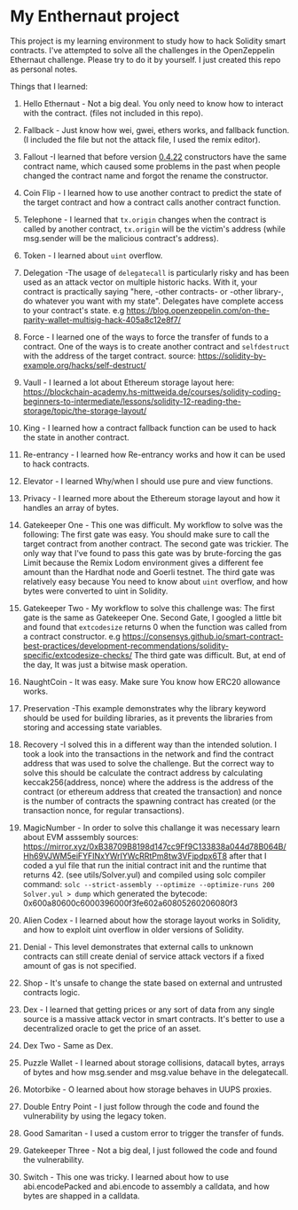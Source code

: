 # My Enthernaut project

This project is my learning environment to study how to hack Solidity smart contracts. I've attempted to solve all the challenges in the OpenZeppelin Ethernaut challenge. Please try to do it by yourself. I just created this repo
as personal notes.

Things that I learned:

1. Hello Ethernaut - Not a big deal. You only need to know how to interact with the contract. (files not included in this repo).

2. Fallback - Just know how wei, gwei, ethers works, and fallback function. (I included the file but not the attack file, I used the remix editor).

3. Fallout -I learned that before version [0.4.22](https://github.com/ethereum/solidity/blob/develop/Changelog.md#0422-2018-04-16) constructors have the same contract name, which caused some problems in the past when people changed the contract name and forgot the rename the constructor.

4. Coin Flip - I learned how to use another contract to predict the state of the target contract and how a contract calls another contract function.

5. Telephone - I learned that `tx.origin` changes when the contract is called by another contract, `tx.origin` will be the victim's address (while msg.sender will be the malicious contract's address).

6. Token - I learned about `uint` overflow.

7. Delegation -The usage of `delegatecall` is particularly risky and has been used as an attack vector on multiple historic hacks. With it, your contract is practically saying "here, -other contracts- or -other library-, do whatever you want with my state". Delegates have complete access to your contract's state. e.g https://blog.openzeppelin.com/on-the-parity-wallet-multisig-hack-405a8c12e8f7/

8. Force - I learned one of the ways to force the transfer of funds to a contract. One of the ways is to create another contract and `selfdestruct` with the address of the target contract. source: https://solidity-by-example.org/hacks/self-destruct/

9. Vaull - I learned a lot about Ethereum storage layout here: https://blockchain-academy.hs-mittweida.de/courses/solidity-coding-beginners-to-intermediate/lessons/solidity-12-reading-the-storage/topic/the-storage-layout/

10. King - I learned how a contract fallback function can be used to hack the state in another contract.

11. Re-entrancy - I learned how Re-entrancy works and how it can be used to hack contracts.

12. Elevator - I learned Why/when I should use pure and view functions.

13. Privacy - I learned more about the Ethereum storage layout and how it handles an array of bytes.

14. Gatekeeper One - This one was difficult. My workflow to solve was the following:
    The first gate was easy. You should make sure to call the target contract from another contract.
    The second gate was trickier. The only way that I've found to pass this gate was by brute-forcing the gas Limit because the Remix Lodom environment gives a different fee amount than the Hardhat node and Goerli testnet.
    The third gate was relatively easy because You need to know about `uint` overflow, and how bytes were converted to uint in Solidity.

15. Gatekeeper Two - My workflow to solve this challenge was:
    The first gate is the same as Gatekeeper One.
    Second Gate, I googled a little bit and found that `extcodesize` returns 0 when the function was called from a contract constructor. e.g https://consensys.github.io/smart-contract-best-practices/development-recommendations/solidity-specific/extcodesize-checks/
    The third gate was difficult. But, at end of the day, It was just a bitwise mask operation.

16. NaughtCoin - It was easy. Make sure You know how ERC20 allowance works.

17. Preservation -This example demonstrates why the library keyword should be used for building libraries, as it prevents the libraries from storing and accessing state variables.

18. Recovery -I solved this in a different way than the intended solution. I took a look into the transactions in the network and find the contract address that was used to solve the challenge. But the correct way to solve this should be calculate the contract address by calculating keccak256(address, nonce) where the address is the address of the contract (or ethereum address that created the transaction) and nonce is the number of contracts the spawning contract has created (or the transaction nonce, for regular transactions).

19. MagicNumber - In order to solve this challange it was necessary learn about EVM asssembly
    sources: https://mirror.xyz/0xB38709B8198d147cc9Ff9C133838a044d78B064B/Hh69VJWM5eiFYFINxYWrIYWcRRtPm8tw3VFjpdpx6T8
    after that I coded a yul file that run the initial contract init and the runtime that returns 42. (see utils/Solver.yul)
    and compiled using solc compiler command: `solc --strict-assembly --optimize --optimize-runs 200 Solver.yul > dump`
    which generated the bytecode: 0x600a80600c6000396000f3fe602a60805260206080f3

20. Alien Codex - I learned about how the storage layout works in Solidity, and how to exploit uint overflow in older versions of Solidity.

21. Denial - This level demonstrates that external calls to unknown contracts can still create denial of service attack vectors if a fixed amount of gas is not specified.

22. Shop - It's unsafe to change the state based on external and untrusted contracts logic.

23. Dex - I learned that getting prices or any sort of data from any single source is a massive attack vector in smart contracts. It's better to use a decentralized oracle to get the price of an asset.

24. Dex Two - Same as Dex.

25. Puzzle Wallet - I learned about storage collisions, datacall bytes, arrays of bytes and how msg.sender and msg.value behave in the delegatecall.

26. Motorbike - O learned about how storage behaves in UUPS proxies.

27. Double Entry Point - I just follow through the code and found the vulnerability by using the legacy token.

28. Good Samaritan - I used a custom error to trigger the transfer of funds.

29. Gatekeeper Three - Not a big deal, I just followed the code and found the vulnerability.

30. Switch - This one was tricky. I learned about how to use abi.encodePacked and abi.encode to assembly a calldata, and how bytes are shapped in a calldata.

